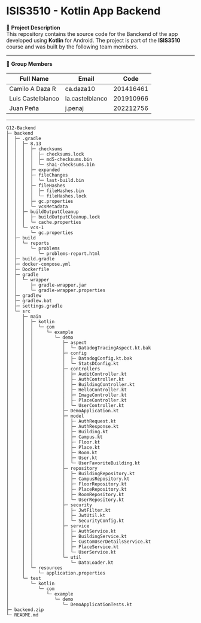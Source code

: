 # ISIS3510 - Kotlin App Backend

📌 **Project Description**  
This repository contains the source code for the Banckend of the app developed using **Kotlin** for Android. The project is part of the **ISIS3510** course and was built by the following team members.

---

👥 **Group Members**

| Full Name                          | Email             | Code       |
|-----------------------------------|-------------------|------------|
| Camilo A Daza R                   | ca.daza10         | 201416461  |
| Luis Castelblanco                 | la.castelblanco   | 201910966  |
| Juan Peña                         | j.penaj           | 202212756  |

---


```
G12-Backend
├─ backend
│  ├─ .gradle
│  │  ├─ 8.13
│  │  │  ├─ checksums
│  │  │  │  ├─ checksums.lock
│  │  │  │  ├─ md5-checksums.bin
│  │  │  │  └─ sha1-checksums.bin
│  │  │  ├─ expanded
│  │  │  ├─ fileChanges
│  │  │  │  └─ last-build.bin
│  │  │  ├─ fileHashes
│  │  │  │  ├─ fileHashes.bin
│  │  │  │  └─ fileHashes.lock
│  │  │  ├─ gc.properties
│  │  │  └─ vcsMetadata
│  │  ├─ buildOutputCleanup
│  │  │  ├─ buildOutputCleanup.lock
│  │  │  └─ cache.properties
│  │  └─ vcs-1
│  │     └─ gc.properties
│  ├─ build
│  │  └─ reports
│  │     └─ problems
│  │        └─ problems-report.html
│  ├─ build.gradle
│  ├─ docker-compose.yml
│  ├─ Dockerfile
│  ├─ gradle
│  │  └─ wrapper
│  │     ├─ gradle-wrapper.jar
│  │     └─ gradle-wrapper.properties
│  ├─ gradlew
│  ├─ gradlew.bat
│  ├─ settings.gradle
│  └─ src
│     ├─ main
│     │  ├─ kotlin
│     │  │  └─ com
│     │  │     └─ example
│     │  │        └─ demo
│     │  │           ├─ aspect
│     │  │           │  └─ DatadogTracingAspect.kt.bak
│     │  │           ├─ config
│     │  │           │  ├─ DatadogConfig.kt.bak
│     │  │           │  └─ StatsDConfig.kt
│     │  │           ├─ controllers
│     │  │           │  ├─ AuditController.kt
│     │  │           │  ├─ AuthController.kt
│     │  │           │  ├─ BuildingController.kt
│     │  │           │  ├─ HelloController.kt
│     │  │           │  ├─ ImageController.kt
│     │  │           │  ├─ PlaceController.kt
│     │  │           │  └─ UserController.kt
│     │  │           ├─ DemoApplication.kt
│     │  │           ├─ model
│     │  │           │  ├─ AuthRequest.kt
│     │  │           │  ├─ AuthResponse.kt
│     │  │           │  ├─ Building.kt
│     │  │           │  ├─ Campus.kt
│     │  │           │  ├─ Floor.kt
│     │  │           │  ├─ Place.kt
│     │  │           │  ├─ Room.kt
│     │  │           │  ├─ User.kt
│     │  │           │  └─ UserFavoriteBuilding.kt
│     │  │           ├─ repository
│     │  │           │  ├─ BuildingRepository.kt
│     │  │           │  ├─ CampusRepository.kt
│     │  │           │  ├─ FloorRepository.kt
│     │  │           │  ├─ PlaceRepository.kt
│     │  │           │  ├─ RoomRepository.kt
│     │  │           │  └─ UserRepository.kt
│     │  │           ├─ security
│     │  │           │  ├─ JwtFilter.kt
│     │  │           │  ├─ JwtUtil.kt
│     │  │           │  └─ SecurityConfig.kt
│     │  │           ├─ service
│     │  │           │  ├─ AuthService.kt
│     │  │           │  ├─ BuildingService.kt
│     │  │           │  ├─ CustomUserDetailsService.kt
│     │  │           │  ├─ PlaceService.kt
│     │  │           │  └─ UserService.kt
│     │  │           └─ util
│     │  │              └─ DataLoader.kt
│     │  └─ resources
│     │     └─ application.properties
│     └─ test
│        └─ kotlin
│           └─ com
│              └─ example
│                 └─ demo
│                    └─ DemoApplicationTests.kt
├─ backend.zip
└─ README.md

```